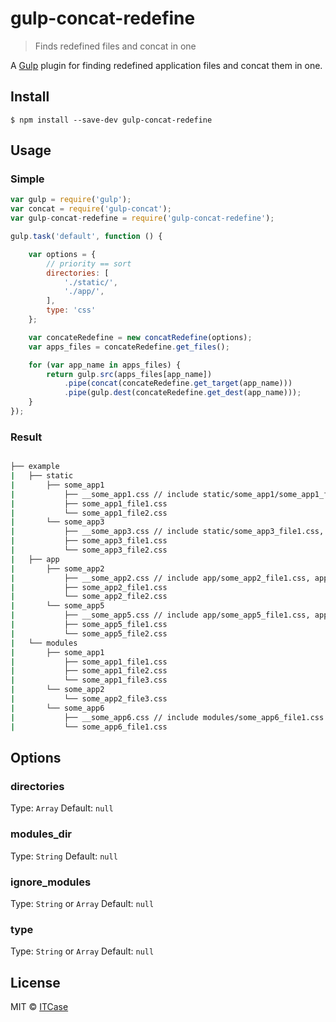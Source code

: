 # gulp-concat-redefine 

> Finds redefined files and concat in one

A [Gulp](http://gulpjs.com/) plugin for finding redefined application files and concat them in one.

## Install

```
$ npm install --save-dev gulp-concat-redefine
```


## Usage

### Simple

```js
var gulp = require('gulp');
var concat = require('gulp-concat');
var gulp-concat-redefine = require('gulp-concat-redefine');

gulp.task('default', function () {

    var options = {
        // priority == sort
        directories: [
            './static/',
            './app/',
        ],
        type: 'css'
    };

    var concateRedefine = new concatRedefine(options);
    var apps_files = concateRedefine.get_files();

    for (var app_name in apps_files) {
        return gulp.src(apps_files[app_name])
            .pipe(concat(concateRedefine.get_target(app_name)))
            .pipe(gulp.dest(concateRedefine.get_dest(app_name)));
    }
});
```

### Result
```bash

├── example
|   ├── static
|       ├── some_app1
|           ├── __some_app1.css // include static/some_app1/some_app1_file1.css, static/some_app1/some_app1_file1.css, modules/some_app1_file3.css
|           ├── some_app1_file1.css
|           └── some_app1_file2.css
|       └── some_app3
|           ├── __some_app3.css // include static/some_app3_file1.css, static/some_app3_file2.css
|           ├── some_app3_file1.css
|           └── some_app3_file2.css
|   ├── app
|       ├── some_app2
|           ├── __some_app2.css // include app/some_app2_file1.css, app/some_app2_file2.css, modules/some_app2_file3.css
|           ├── some_app2_file1.css
|           └── some_app2_file2.css
|       └── some_app5
|           ├── __some_app5.css // include app/some_app5_file1.css, app/some_app5_file2.css
|           ├── some_app5_file1.css
|           └── some_app5_file2.css
|   └── modules
|       ├── some_app1
|           ├── some_app1_file1.css
|           ├── some_app1_file2.css
|           └── some_app1_file3.css
|       └── some_app2
|           └── some_app2_file3.css
|       └── some_app6
|           ├── __some_app6.css // include modules/some_app6_file1.css
|           └── some_app6_file1.css
```


## Options

### directories

Type: `Array` Default: `null`

### modules_dir

Type: `String` Default: `null`

### ignore_modules

Type: `String` or `Array` Default: `null`

### type

Type: `String` or `Array` Default: `null`

## License

MIT © [ITCase](http://itcase.pro/)